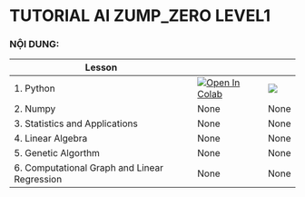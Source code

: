 # **TUTORIAL AI ZUMP_ZERO LEVEL1**

### **NỘI DUNG:** 

| Lesson||     |
| -------------------------------------------- | ------------------------------------------------------------------------------------------------------------------------------------------------------------------------------------------------------------------------- | --- |
| 1. Python                                    | <a href="https://colab.research.google.com/drive/1h9l9t1xOATeuJItMEGxNjMRoVXKIS5ym"><img class="notebook-badge-image" src="https://colab.research.google.com/assets/colab-badge.svg" alt="Open In Colab"></a> |  <a   href="https://github.com/duchoangvnm/-tutorial_AI_ZUMP_ZERO/blob/main/Python_basic.ipynb " role="button"><img class="notebook-badge-image" src="https://img.shields.io/static/v1?label=&amp;message=View%20On%20GitHub&amp;color=586069&amp;logo=github&amp;labelColor=2f363d"></a>   |
| 2. Numpy|None|None|
| 3. Statistics and Applications|None|None|
| 4. Linear Algebra|None| None|
| 5. Genetic Algorthm|None|None|
| 6. Computational Graph and Linear Regression | None | None |


